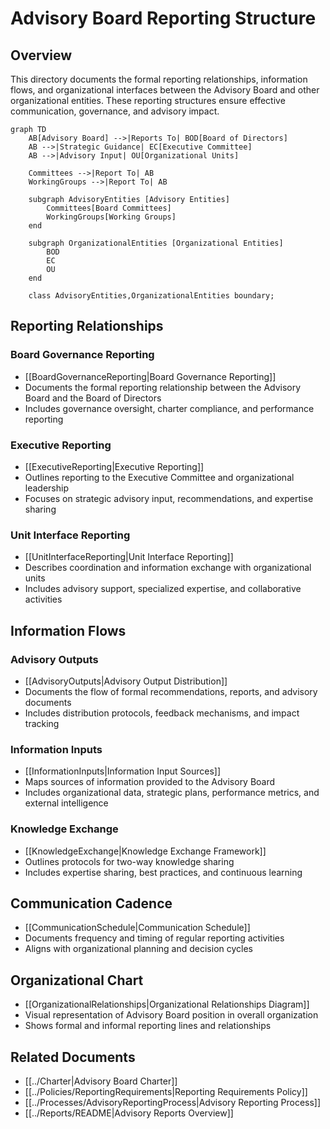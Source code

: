# Advisory Board Reporting Structure

## Overview

This directory documents the formal reporting relationships, information flows, and organizational interfaces between the Advisory Board and other organizational entities. These reporting structures ensure effective communication, governance, and advisory impact.

```mermaid
graph TD
    AB[Advisory Board] -->|Reports To| BOD[Board of Directors]
    AB -->|Strategic Guidance| EC[Executive Committee]
    AB -->|Advisory Input| OU[Organizational Units]
    
    Committees -->|Report To| AB
    WorkingGroups -->|Report To| AB
    
    subgraph AdvisoryEntities [Advisory Entities]
        Committees[Board Committees]
        WorkingGroups[Working Groups]
    end
    
    subgraph OrganizationalEntities [Organizational Entities]
        BOD
        EC
        OU
    end
    
    class AdvisoryEntities,OrganizationalEntities boundary;
```

## Reporting Relationships

### Board Governance Reporting
- [[BoardGovernanceReporting|Board Governance Reporting]]
- Documents the formal reporting relationship between the Advisory Board and the Board of Directors
- Includes governance oversight, charter compliance, and performance reporting

### Executive Reporting
- [[ExecutiveReporting|Executive Reporting]]
- Outlines reporting to the Executive Committee and organizational leadership
- Focuses on strategic advisory input, recommendations, and expertise sharing

### Unit Interface Reporting
- [[UnitInterfaceReporting|Unit Interface Reporting]]
- Describes coordination and information exchange with organizational units
- Includes advisory support, specialized expertise, and collaborative activities

## Information Flows

### Advisory Outputs
- [[AdvisoryOutputs|Advisory Output Distribution]]
- Documents the flow of formal recommendations, reports, and advisory documents
- Includes distribution protocols, feedback mechanisms, and impact tracking

### Information Inputs
- [[InformationInputs|Information Input Sources]]
- Maps sources of information provided to the Advisory Board
- Includes organizational data, strategic plans, performance metrics, and external intelligence

### Knowledge Exchange
- [[KnowledgeExchange|Knowledge Exchange Framework]]
- Outlines protocols for two-way knowledge sharing
- Includes expertise sharing, best practices, and continuous learning

## Communication Cadence

- [[CommunicationSchedule|Communication Schedule]]
- Documents frequency and timing of regular reporting activities
- Aligns with organizational planning and decision cycles

## Organizational Chart

- [[OrganizationalRelationships|Organizational Relationships Diagram]]
- Visual representation of Advisory Board position in overall organization
- Shows formal and informal reporting lines and relationships

## Related Documents

- [[../Charter|Advisory Board Charter]]
- [[../Policies/ReportingRequirements|Reporting Requirements Policy]]
- [[../Processes/AdvisoryReportingProcess|Advisory Reporting Process]]
- [[../Reports/README|Advisory Reports Overview]] 